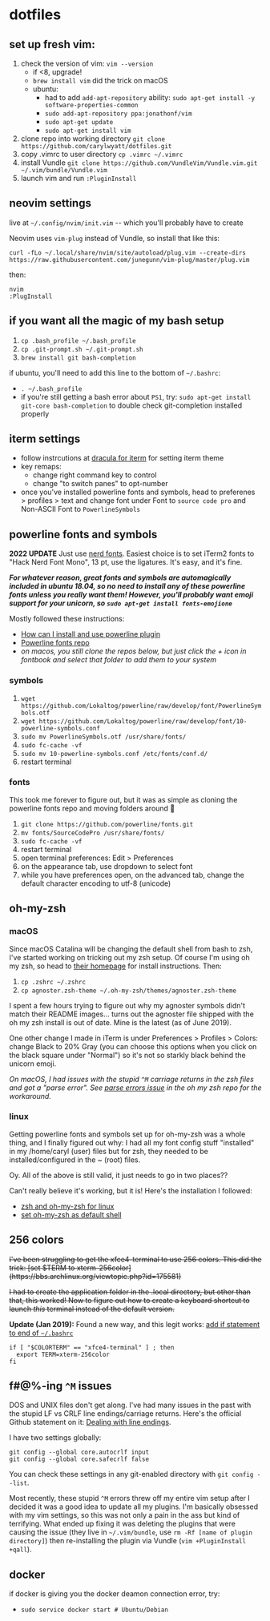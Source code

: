 # dotfiles

## set up fresh vim:
1. check the version of vim: `vim --version`
   * if <8, upgrade!
   * `brew install vim` did the trick on macOS
   * ubuntu:
     * had to add `add-apt-repository` ability: `sudo apt-get install -y software-properties-common`
     * `sudo add-apt-repository ppa:jonathonf/vim`
     * `sudo apt-get update`
     * `sudo apt-get install vim`
1. clone repo into working directory `git clone https://github.com/carylwyatt/dotfiles.git`
1. copy .vimrc to user directory `cp .vimrc ~/.vimrc`
1. install Vundle `git clone https://github.com/VundleVim/Vundle.vim.git ~/.vim/bundle/Vundle.vim`
1. launch vim and run `:PluginInstall` 

## neovim settings

live at `~/.config/nvim/init.vim` -- which you'll probably have to create

Neovim uses `vim-plug` instead of Vundle, so install that like this:

`curl -fLo ~/.local/share/nvim/site/autoload/plug.vim --create-dirs https://raw.githubusercontent.com/junegunn/vim-plug/master/plug.vim`

then:
```
nvim
:PlugInstall
```

## if you want all the magic of my bash setup
1. `cp .bash_profile ~/.bash_profile`
1. `cp .git-prompt.sh ~/.git-prompt.sh`
1. `brew install git bash-completion`

if ubuntu, you'll need to add this line to the bottom of `~/.bashrc`:
* `. ~/.bash_profile`
* if you're still getting a bash error about `PS1`, try: `sudo apt-get install git-core bash-completion` to double check git-completion installed properly

## iterm settings

- follow instrcutions at [dracula for iterm](https://draculatheme.com/iterm/) for setting iterm theme
- key remaps:
  - change right command key to control
  - change "to switch panes" to opt-number
- once you've installed powerline fonts and symbols, head to preferenes > profiles > text and change font under Font to `source code pro` and Non-ASCII Font to `PowerlineSymbols`

## powerline fonts and symbols

**2022 UPDATE**
Just use [nerd fonts](https://github.com/ryanoasis/nerd-fonts#option-4-homebrew-fonts). 
Easiest choice is to set iTerm2 fonts to "Hack Nerd Font Mono", 13 pt, use the ligatures. It's easy, and it's fine.

***For whatever reason, great fonts and symbols are automagically included in ubuntu 18.04, so no need to install any of these powerline fonts unless you really want them! However, you'll probably want emoji support for your unicorn, so `sudo apt-get install fonts-emojione`***

Mostly followed these instructions: 
- [How can I install and use powerline plugin](https://askubuntu.com/questions/283908/how-can-i-install-and-use-powerline-plugin)
- [Powerline fonts repo](https://github.com/powerline/fonts)
- *on macos, you still clone the repos below, but just click the + icon in fontbook and select that folder to add them to your system*

### symbols
1. `wget https://github.com/Lokaltog/powerline/raw/develop/font/PowerlineSymbols.otf`
1. `wget https://github.com/Lokaltog/powerline/raw/develop/font/10-powerline-symbols.conf`
1. `sudo mv PowerlineSymbols.otf /usr/share/fonts/`
1. `sudo fc-cache -vf`
1. `sudo mv 10-powerline-symbols.conf /etc/fonts/conf.d/`
1. restart terminal

### fonts
This took me forever to figure out, but it was as simple as cloning the powerline fonts repo and moving folders around :shrug:

1. `git clone https://github.com/powerline/fonts.git`
1. `mv fonts/SourceCodePro /usr/share/fonts/`
1. `sudo fc-cache -vf`
1. restart terminal
1. open terminal preferences: Edit > Preferences
1. on the appearance tab, use dropdown to select font
1. while you have preferences open, on the advanced tab, change the default character encoding to utf-8 (unicode)

## oh-my-zsh

### macOS

Since macOS Catalina will be changing the default shell from bash to zsh, I've started working on tricking out my zsh setup. Of course I'm using oh my zsh, so head to [their homepage](https://ohmyz.sh) for install instructions. Then:

1. `cp .zshrc ~/.zshrc`
1. `cp agnoster.zsh-theme ~/.oh-my-zsh/themes/agnoster.zsh-theme`

I spent a few hours trying to figure out why my agnoster symbols didn't match their README images... turns out the agnoster file shipped with the oh my zsh install is out of date. Mine is the latest (as of June 2019).

One other change I made in iTerm is under Preferences > Profiles > Colors: change Black to 20% Gray (you can choose this options when you click on the black square under "Normal") so it's not so starkly black behind the unicorn emoji.

*On macOS, I had issues with the stupid `^M` carriage returns in the zsh files and got a "parse error". See [parse errors issue](https://github.com/robbyrussell/oh-my-zsh/issues/4870) in the oh my zsh repo for the workaround.* 

### linux

Getting powerline fonts and symbols set up for oh-my-zsh was a whole thing, and I finally figured out why: I had all my font config stuff "installed" in my /home/caryl (user) files but for zsh, they needed to be installed/configured in the ~ (root) files. 

Oy. All of the above is still valid, it just needs to go in two places??

Can't really believe it's working, but it is! Here's the installation I followed:
- [zsh and oh-my-zsh for linux](https://www.howtoforge.com/tutorial/how-to-setup-zsh-and-oh-my-zsh-on-linux/)
- [set oh-my-zsh as default shell](https://medium.com/denix-daily/how-to-set-oh-my-zsh-as-a-default-shell-in-ubuntu14-04-bd2524fd7144)

## 256 colors

<del>
I've been struggling to get the xfce4-terminal to use 256 colors. This did the trick: [set $TERM to xterm-256color](https://bbs.archlinux.org/viewtopic.php?id=175581)</del>

<del>I had to create the application folder in the .local directory, but other than that, this worked! Now to figure out how to create a keyboard shortcut to launch *this* terminal instead of the default version.
</del>

**Update (Jan 2019):** Found a new way, and this legit works: [add if statement to end of `~/.bashrc`](https://stackoverflow.com/questions/19327836/why-am-i-seeing-only-8-colors-in-terminal-xfce-terminal)

```
if [ "$COLORTERM" == "xfce4-terminal" ] ; then
  export TERM=xterm-256color
fi
``` 
## f#@%-ing `^M` issues

DOS and UNIX files don't get along. I've had many issues in the past with the stupid LF vs CRLF line endings/carriage returns. Here's the official Github statement on it: [Dealing with line endings](https://help.github.com/en/articles/dealing-with-line-endings).

I have two settings globally:

```
git config --global core.autocrlf input
git config --global core.safecrlf false
```

You can check these settings in any git-enabled directory with `git config --list`. 

Most recently, these stupid `^M` errors threw off my entire vim setup after I decided it was a good idea to update all my plugins. I'm basically obsessed with my vim settings, so this was not only a pain in the ass but kind of terrifying. What ended up fixing it was deleting the plugins that were causing the issue (they live in `~/.vim/bundle`, use `rm -Rf [name of plugin directory]`) then re-installing the plugin via Vundle (`vim +PluginInstall +qall`).

## docker

if docker is giving you the docker deamon connection error, try:
* `sudo service docker start # Ubuntu/Debian`

